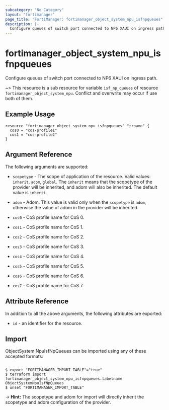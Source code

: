 ```yaml
---
subcategory: "No Category"
layout: "fortimanager"
page_title: "FortiManager: fortimanager_object_system_npu_isfnpqueues"
description: |-
  Configure queues of switch port connected to NP6 XAUI on ingress path.
---
```


# fortimanager_object_system_npu_isfnpqueues
Configure queues of switch port connected to NP6 XAUI on ingress path.

~> This resource is a sub resource for variable `isf_np_queues` of resource `fortimanager_object_system_npu`. Conflict and overwrite may occur if use both of them.



## Example Usage

```hcl
resource "fortimanager_object_system_npu_isfnpqueues" "trname" {
  cos0 = "cos-profile1"
  cos1 = "cos-profile2"
}
```

## Argument Reference


The following arguments are supported:

* `scopetype` - The scope of application of the resource. Valid values: `inherit`, `adom`, `global`. The `inherit` means that the scopetype of the provider will be inherited, and adom will also be inherited. The default value is `inherit`.
* `adom` - Adom. This value is valid only when the `scopetype` is `adom`, otherwise the value of adom in the provider will be inherited.

* `cos0` - CoS profile name for CoS 0.
* `cos1` - CoS profile name for CoS 1.
* `cos2` - CoS profile name for CoS 2.
* `cos3` - CoS profile name for CoS 3.
* `cos4` - CoS profile name for CoS 4.
* `cos5` - CoS profile name for CoS 5.
* `cos6` - CoS profile name for CoS 6.
* `cos7` - CoS profile name for CoS 7.


## Attribute Reference

In addition to all the above arguments, the following attributes are exported:
* `id` - an identifier for the resource.

## Import

ObjectSystem NpuIsfNpQueues can be imported using any of these accepted formats:
```

$ export "FORTIMANAGER_IMPORT_TABLE"="true"
$ terraform import fortimanager_object_system_npu_isfnpqueues.labelname ObjectSystemNpuIsfNpQueues
$ unset "FORTIMANAGER_IMPORT_TABLE"
```
-> **Hint:** The scopetype and adom for import will directly inherit the scopetype and adom configuration of the provider.
